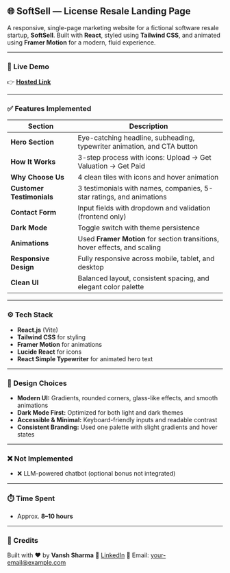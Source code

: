 ## 🌐 SoftSell — License Resale Landing Page

A responsive, single-page marketing website for a fictional software resale startup, **SoftSell**. Built with **React**, styled using **Tailwind CSS**, and animated using **Framer Motion** for a modern, fluid experience.

---

### 🚀 Live Demo

👉 [**Hosted Link**](https://soft-sell-psi-three.vercel.app/)

---

### ✅ Features Implemented

| Section                   | Description                                                                |
| ------------------------- | -------------------------------------------------------------------------- |
| **Hero Section**          | Eye-catching headline, subheading, typewriter animation, and CTA button    |
| **How It Works**          | 3-step process with icons: Upload → Get Valuation → Get Paid               |
| **Why Choose Us**         | 4 clean tiles with icons and hover animation                               |
| **Customer Testimonials** | 3 testimonials with names, companies, 5-star ratings, and animations       |
| **Contact Form**          | Input fields with dropdown and validation (frontend only)                  |
| **Dark Mode**             | Toggle switch with theme persistence                                       |
| **Animations**            | Used **Framer Motion** for section transitions, hover effects, and scaling |
| **Responsive Design**     | Fully responsive across mobile, tablet, and desktop                        |
| **Clean UI**              | Balanced layout, consistent spacing, and elegant color palette             |

---

### ⚙️ Tech Stack

* **React.js** (Vite)
* **Tailwind CSS** for styling
* **Framer Motion** for animations
* **Lucide React** for icons
* **React Simple Typewriter** for animated hero text

---

### 🎯 Design Choices

* **Modern UI:** Gradients, rounded corners, glass-like effects, and smooth animations
* **Dark Mode First:** Optimized for both light and dark themes
* **Accessible & Minimal:** Keyboard-friendly inputs and readable contrast
* **Consistent Branding:** Used one palette with slight gradients and hover states

---

### ❌ Not Implemented

* ❌ LLM-powered chatbot (optional bonus not integrated)

---

### ⏱️ Time Spent

* Approx. **8–10 hours** 

---




### 🧠 Credits

Built with ❤️ by **Vansh Sharma**
🔗 [LinkedIn](https://www.linkedin.com/in/vansh-sharma)
📧 Email: [your-email@example.com](mailto:your-email@example.com)
